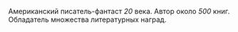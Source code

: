Американский писатель-фантаст *20* века. Автор около *500* книг. Обладатель множества литературных наград. 
